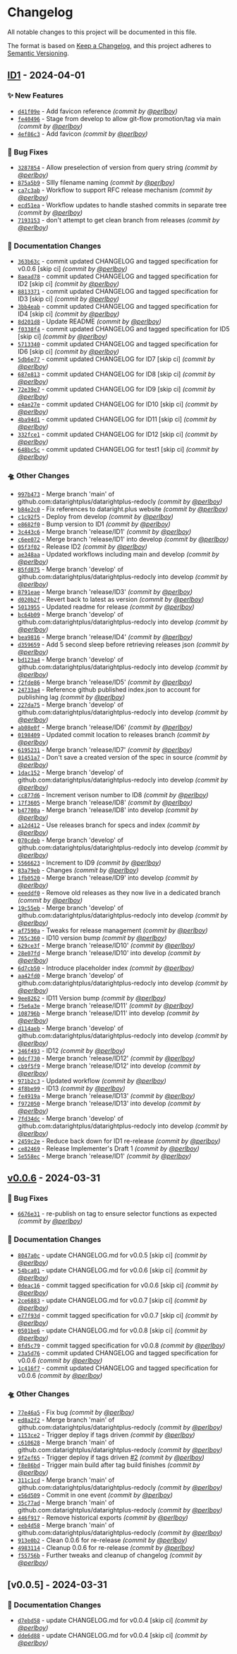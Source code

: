 # Changelog
All notable changes to this project will be documented in this file.

The format is based on [Keep a Changelog](https://keepachangelog.com/en/1.0.0/),
and this project adheres to [Semantic Versioning](https://semver.org/spec/v2.0.0.html).

## [ID1] - 2024-04-01
### :sparkles: New Features
- [`d41f09e`](https://github.com/datarightplus/datarightplus-redocly/commit/d41f09ea0835e474b926c9a743ed2e37d8be1d83) - Add favicon reference *(commit by [@perlboy](https://github.com/perlboy))*
- [`fe40496`](https://github.com/datarightplus/datarightplus-redocly/commit/fe40496b978e2d318f22966c082361eebb24b545) - Stage from develop to allow git-flow promotion/tag via main *(commit by [@perlboy](https://github.com/perlboy))*
- [`4ef86c3`](https://github.com/datarightplus/datarightplus-redocly/commit/4ef86c3205c6b5dcca80f90c81d5d46c512fa454) - Add favicon *(commit by [@perlboy](https://github.com/perlboy))*

### :bug: Bug Fixes
- [`3287854`](https://github.com/datarightplus/datarightplus-redocly/commit/3287854d0b144d4907d1d6192dc78ce30155c7cb) - Allow preselection of version from query string *(commit by [@perlboy](https://github.com/perlboy))*
- [`875a5b9`](https://github.com/datarightplus/datarightplus-redocly/commit/875a5b90319f9d46705ddde0f168058b864de4f7) - SIlly filename naming *(commit by [@perlboy](https://github.com/perlboy))*
- [`ca7c3ab`](https://github.com/datarightplus/datarightplus-redocly/commit/ca7c3abe0cb54b65d4066a822f6aca9d100452d3) - Workflow to support RFC release mechanism *(commit by [@perlboy](https://github.com/perlboy))*
- [`ecd51ea`](https://github.com/datarightplus/datarightplus-redocly/commit/ecd51ea3819e8f0ef8ec63576fad61b840b116c4) - Workflow updates to handle stashed commits in separate tree *(commit by [@perlboy](https://github.com/perlboy))*
- [`7193153`](https://github.com/datarightplus/datarightplus-redocly/commit/71931532ce25d21bc2b62d72f940b13d5f63ce34) - don't attempt to get clean branch from releases *(commit by [@perlboy](https://github.com/perlboy))*

### :memo: Documentation Changes
- [`363b63c`](https://github.com/datarightplus/datarightplus-redocly/commit/363b63ca5644bfd09f4a6a2c7ee6381742137fa3) - commit updated CHANGELOG and tagged specification for v0.0.6 [skip ci] *(commit by [@perlboy](https://github.com/perlboy))*
- [`8aead78`](https://github.com/datarightplus/datarightplus-redocly/commit/8aead78db8332a71246743479c7b20e3625a1840) - commit updated CHANGELOG and tagged specification for ID2 [skip ci] *(commit by [@perlboy](https://github.com/perlboy))*
- [`8813371`](https://github.com/datarightplus/datarightplus-redocly/commit/8813371e9b45e3dd6d2b333785d7d65638bdb97b) - commit updated CHANGELOG and tagged specification for ID3 [skip ci] *(commit by [@perlboy](https://github.com/perlboy))*
- [`3bb4eab`](https://github.com/datarightplus/datarightplus-redocly/commit/3bb4eab750cdc5f1aca1057496b542cafe4f4441) - commit updated CHANGELOG and tagged specification for ID4 [skip ci] *(commit by [@perlboy](https://github.com/perlboy))*
- [`8d201d8`](https://github.com/datarightplus/datarightplus-redocly/commit/8d201d82820ff7b42f7ad705093ae416be1df080) - Update README *(commit by [@perlboy](https://github.com/perlboy))*
- [`f0338f4`](https://github.com/datarightplus/datarightplus-redocly/commit/f0338f4406e71c8027627eea2fed30dda4ae1ac0) - commit updated CHANGELOG and tagged specification for ID5 [skip ci] *(commit by [@perlboy](https://github.com/perlboy))*
- [`5713340`](https://github.com/datarightplus/datarightplus-redocly/commit/5713340c3ff9623b73af454c477fcd43c68a3bc0) - commit updated CHANGELOG and tagged specification for ID6 [skip ci] *(commit by [@perlboy](https://github.com/perlboy))*
- [`5db6e77`](https://github.com/datarightplus/datarightplus-redocly/commit/5db6e775c84ec1227be99ac5d93e454586ec4ee1) - commit updated CHANGELOG for ID7 [skip ci] *(commit by [@perlboy](https://github.com/perlboy))*
- [`687e813`](https://github.com/datarightplus/datarightplus-redocly/commit/687e8139c0cb80afff666eadcbcbee0f49a9f32b) - commit updated CHANGELOG for ID8 [skip ci] *(commit by [@perlboy](https://github.com/perlboy))*
- [`72e39e7`](https://github.com/datarightplus/datarightplus-redocly/commit/72e39e7ef77b44060df59ad5356e20830f5d6e0d) - commit updated CHANGELOG for ID9 [skip ci] *(commit by [@perlboy](https://github.com/perlboy))*
- [`e4ae27e`](https://github.com/datarightplus/datarightplus-redocly/commit/e4ae27e446ae1e5bb579f0d750c6c059b8454a73) - commit updated CHANGELOG for ID10 [skip ci] *(commit by [@perlboy](https://github.com/perlboy))*
- [`4ba94d1`](https://github.com/datarightplus/datarightplus-redocly/commit/4ba94d1a5f03888b44427462064b4126a86aa429) - commit updated CHANGELOG for ID11 [skip ci] *(commit by [@perlboy](https://github.com/perlboy))*
- [`332fce1`](https://github.com/datarightplus/datarightplus-redocly/commit/332fce122dbbe37740536abd9f0281aba7913289) - commit updated CHANGELOG for ID12 [skip ci] *(commit by [@perlboy](https://github.com/perlboy))*
- [`648bc5c`](https://github.com/datarightplus/datarightplus-redocly/commit/648bc5c3b54aacc7091c3c92581d241cbac3c530) - commit updated CHANGELOG for test1 [skip ci] *(commit by [@perlboy](https://github.com/perlboy))*

### :flying_saucer: Other Changes
- [`997b473`](https://github.com/datarightplus/datarightplus-redocly/commit/997b473854dc71c57964d7b9b00f9600c07ad2dd) - Merge branch 'main' of github.com:datarightplus/datarightplus-redocly *(commit by [@perlboy](https://github.com/perlboy))*
- [`b84e2c0`](https://github.com/datarightplus/datarightplus-redocly/commit/b84e2c012a22e395c132144edc607aaef3451f6d) - Fix references to dataright.plus website *(commit by [@perlboy](https://github.com/perlboy))*
- [`c1c92f5`](https://github.com/datarightplus/datarightplus-redocly/commit/c1c92f57c71e5fe692e390fa540deba3350023a6) - Deploy from develop *(commit by [@perlboy](https://github.com/perlboy))*
- [`e8682f0`](https://github.com/datarightplus/datarightplus-redocly/commit/e8682f041a55f2bda6303bd7e7f03c66b8d8bb8d) - Bump version to ID1 *(commit by [@perlboy](https://github.com/perlboy))*
- [`3c443c6`](https://github.com/datarightplus/datarightplus-redocly/commit/3c443c6d221965a86a9ed0dc2985b26d9349de06) - Merge branch 'release/ID1' *(commit by [@perlboy](https://github.com/perlboy))*
- [`c6ee072`](https://github.com/datarightplus/datarightplus-redocly/commit/c6ee072bf640446606bc65d81f2371938da20dad) - Merge branch 'release/ID1' into develop *(commit by [@perlboy](https://github.com/perlboy))*
- [`05f3f02`](https://github.com/datarightplus/datarightplus-redocly/commit/05f3f02482ba053782f4e19bf4a40dd3a25fd464) - Release ID2 *(commit by [@perlboy](https://github.com/perlboy))*
- [`ae348aa`](https://github.com/datarightplus/datarightplus-redocly/commit/ae348aa4590c39496c85a78cb2a487e6d3bfda33) - Updated workflows including main and develop *(commit by [@perlboy](https://github.com/perlboy))*
- [`85fd875`](https://github.com/datarightplus/datarightplus-redocly/commit/85fd87529bef99036ca8c6ea32da8552512d4bd2) - Merge branch 'develop' of github.com:datarightplus/datarightplus-redocly into develop *(commit by [@perlboy](https://github.com/perlboy))*
- [`8791eae`](https://github.com/datarightplus/datarightplus-redocly/commit/8791eae3e3e2387d8263057cca649f4fb5b43468) - Merge branch 'release/ID3' *(commit by [@perlboy](https://github.com/perlboy))*
- [`d020b2f`](https://github.com/datarightplus/datarightplus-redocly/commit/d020b2f971373de68bbee74fb71c71cfd5837894) - Revert back to latest as version *(commit by [@perlboy](https://github.com/perlboy))*
- [`5013955`](https://github.com/datarightplus/datarightplus-redocly/commit/5013955345df0d78105674d99a62c82e6ec5d5a2) - Updated readme for release *(commit by [@perlboy](https://github.com/perlboy))*
- [`bc64b09`](https://github.com/datarightplus/datarightplus-redocly/commit/bc64b09a179a684f07075b9683561925dde154ea) - Merge branch 'develop' of github.com:datarightplus/datarightplus-redocly into develop *(commit by [@perlboy](https://github.com/perlboy))*
- [`bea9816`](https://github.com/datarightplus/datarightplus-redocly/commit/bea981640664b760c4f9b79851a8524c62b2e03c) - Merge branch 'release/ID4' *(commit by [@perlboy](https://github.com/perlboy))*
- [`d359659`](https://github.com/datarightplus/datarightplus-redocly/commit/d359659e1ebbd9250d9836c8bee9b072b86be11e) - Add 5 second sleep before retrieving releases json *(commit by [@perlboy](https://github.com/perlboy))*
- [`bd123a4`](https://github.com/datarightplus/datarightplus-redocly/commit/bd123a40b0ec1a7b7c7d1e682d56f422437e9ac4) - Merge branch 'develop' of github.com:datarightplus/datarightplus-redocly into develop *(commit by [@perlboy](https://github.com/perlboy))*
- [`f2fde86`](https://github.com/datarightplus/datarightplus-redocly/commit/f2fde86e164cddbcb7814c965fcb8b1b6ee64f2a) - Merge branch 'release/ID5' *(commit by [@perlboy](https://github.com/perlboy))*
- [`24733a4`](https://github.com/datarightplus/datarightplus-redocly/commit/24733a40f21c47885b2b388e2e5115a8471cd943) - Reference github published index.json to account for publishing lag *(commit by [@perlboy](https://github.com/perlboy))*
- [`227da75`](https://github.com/datarightplus/datarightplus-redocly/commit/227da756d7bbded4f68b4e722e199481e18b92ab) - Merge branch 'develop' of github.com:datarightplus/datarightplus-redocly into develop *(commit by [@perlboy](https://github.com/perlboy))*
- [`ab08e0f`](https://github.com/datarightplus/datarightplus-redocly/commit/ab08e0f70bc5a632c31c8655220ecaf796f9b505) - Merge branch 'release/ID6' *(commit by [@perlboy](https://github.com/perlboy))*
- [`0198409`](https://github.com/datarightplus/datarightplus-redocly/commit/0198409dc7c7c0f9c94f3dce7fd2f7db6e5761ff) - Updated commit location to releases branch *(commit by [@perlboy](https://github.com/perlboy))*
- [`6195231`](https://github.com/datarightplus/datarightplus-redocly/commit/61952315892a9a24d67bf678d9a7e20d9cd7972c) - Merge branch 'release/ID7' *(commit by [@perlboy](https://github.com/perlboy))*
- [`01451a7`](https://github.com/datarightplus/datarightplus-redocly/commit/01451a7ec3d60daf81819254296f4b3e8c5eecb5) - Don't save a created version of the spec in source *(commit by [@perlboy](https://github.com/perlboy))*
- [`1dac152`](https://github.com/datarightplus/datarightplus-redocly/commit/1dac152c8bbda2748a2639a74400b7f099add710) - Merge branch 'develop' of github.com:datarightplus/datarightplus-redocly into develop *(commit by [@perlboy](https://github.com/perlboy))*
- [`cc877d6`](https://github.com/datarightplus/datarightplus-redocly/commit/cc877d6693d434c93aff13615a96e42b677f8bbe) - Increment verison number to ID8 *(commit by [@perlboy](https://github.com/perlboy))*
- [`17f3605`](https://github.com/datarightplus/datarightplus-redocly/commit/17f3605cd316c81eb6a7b606b5251202a3b6a2ee) - Merge branch 'release/ID8' *(commit by [@perlboy](https://github.com/perlboy))*
- [`b47700a`](https://github.com/datarightplus/datarightplus-redocly/commit/b47700ad149fc369921dfd3191e1e981938aa9ad) - Merge branch 'release/ID8' into develop *(commit by [@perlboy](https://github.com/perlboy))*
- [`a12d412`](https://github.com/datarightplus/datarightplus-redocly/commit/a12d412d34d70f34c12ea378cc61e5287851791a) - Use releases branch for specs and index *(commit by [@perlboy](https://github.com/perlboy))*
- [`070cdeb`](https://github.com/datarightplus/datarightplus-redocly/commit/070cdebe95f62df0e24349867de8eca9876060a4) - Merge branch 'develop' of github.com:datarightplus/datarightplus-redocly into develop *(commit by [@perlboy](https://github.com/perlboy))*
- [`5566623`](https://github.com/datarightplus/datarightplus-redocly/commit/5566623dcd0c3bf745b82ba4b8e3ef185b746abd) - Increment to ID9 *(commit by [@perlboy](https://github.com/perlboy))*
- [`83a79eb`](https://github.com/datarightplus/datarightplus-redocly/commit/83a79eb3c0b13ae4a9a14aede22cb3e816e4bdb5) - Changes *(commit by [@perlboy](https://github.com/perlboy))*
- [`1fb0520`](https://github.com/datarightplus/datarightplus-redocly/commit/1fb0520e9b2fec37ecf437522872c80227613427) - Merge branch 'release/ID9' into develop *(commit by [@perlboy](https://github.com/perlboy))*
- [`eeeddf0`](https://github.com/datarightplus/datarightplus-redocly/commit/eeeddf0dde1ed5546a085fb9acefdcd389ea49e3) - Remove old releases as they now live in a dedicated branch *(commit by [@perlboy](https://github.com/perlboy))*
- [`19c55eb`](https://github.com/datarightplus/datarightplus-redocly/commit/19c55ebde47cb53f7b707cc5ddd01bfa6757ca62) - Merge branch 'develop' of github.com:datarightplus/datarightplus-redocly into develop *(commit by [@perlboy](https://github.com/perlboy))*
- [`af7590a`](https://github.com/datarightplus/datarightplus-redocly/commit/af7590a9066df76d752065da9e149d6fd5081ca8) - Tweaks for release management *(commit by [@perlboy](https://github.com/perlboy))*
- [`765c360`](https://github.com/datarightplus/datarightplus-redocly/commit/765c360098db9cd760a8ade8a0342050764b4306) - ID10 version bump *(commit by [@perlboy](https://github.com/perlboy))*
- [`629ce3f`](https://github.com/datarightplus/datarightplus-redocly/commit/629ce3fb971b487dab77f533f7ce9433211f8bda) - Merge branch 'release/ID10' *(commit by [@perlboy](https://github.com/perlboy))*
- [`28e07fd`](https://github.com/datarightplus/datarightplus-redocly/commit/28e07fd249e6ec0150cd2e56c24366a4dea22884) - Merge branch 'release/ID10' into develop *(commit by [@perlboy](https://github.com/perlboy))*
- [`6d7cb50`](https://github.com/datarightplus/datarightplus-redocly/commit/6d7cb50c10ce2152f405c2fd6306005752b0e5e8) - Introduce placeholder index *(commit by [@perlboy](https://github.com/perlboy))*
- [`aa42fd0`](https://github.com/datarightplus/datarightplus-redocly/commit/aa42fd0a1179db3ba36df82e2fa24c97b92c8bb5) - Merge branch 'develop' of github.com:datarightplus/datarightplus-redocly into develop *(commit by [@perlboy](https://github.com/perlboy))*
- [`9ee8262`](https://github.com/datarightplus/datarightplus-redocly/commit/9ee82624ab5a995518b598d0d73c6b8458a3b2d7) - ID11 Version bump *(commit by [@perlboy](https://github.com/perlboy))*
- [`f5e6a3e`](https://github.com/datarightplus/datarightplus-redocly/commit/f5e6a3efef2c3990f32a3cc7482e6f51e0259c22) - Merge branch 'release/ID11' *(commit by [@perlboy](https://github.com/perlboy))*
- [`108796b`](https://github.com/datarightplus/datarightplus-redocly/commit/108796bd26bc6b0e2d50f6b8b5200f0d6cd413dd) - Merge branch 'release/ID11' into develop *(commit by [@perlboy](https://github.com/perlboy))*
- [`d114aeb`](https://github.com/datarightplus/datarightplus-redocly/commit/d114aebae84a37650229c110893c337c84c23321) - Merge branch 'develop' of github.com:datarightplus/datarightplus-redocly into develop *(commit by [@perlboy](https://github.com/perlboy))*
- [`346f493`](https://github.com/datarightplus/datarightplus-redocly/commit/346f49335178cccfbf11d967b81a066bd0cff02b) - ID12 *(commit by [@perlboy](https://github.com/perlboy))*
- [`0dcf730`](https://github.com/datarightplus/datarightplus-redocly/commit/0dcf730c338e26c4e3b125a6eaae2f5bfc886c0b) - Merge branch 'release/ID12' *(commit by [@perlboy](https://github.com/perlboy))*
- [`cb9f5f9`](https://github.com/datarightplus/datarightplus-redocly/commit/cb9f5f96b59c556cf5fe8b36eaf4c80eeaf52603) - Merge branch 'release/ID12' into develop *(commit by [@perlboy](https://github.com/perlboy))*
- [`971b2c3`](https://github.com/datarightplus/datarightplus-redocly/commit/971b2c35c203902dd7e5c34cc45bcb62328e9f7b) - Updated workflow *(commit by [@perlboy](https://github.com/perlboy))*
- [`4f8be99`](https://github.com/datarightplus/datarightplus-redocly/commit/4f8be99f15208a4b1335ae3420e7ef7ef3d9597e) - ID13 *(commit by [@perlboy](https://github.com/perlboy))*
- [`fe4919a`](https://github.com/datarightplus/datarightplus-redocly/commit/fe4919ae6e6e6f57da491c3b2b87a626acdf8d11) - Merge branch 'release/ID13' *(commit by [@perlboy](https://github.com/perlboy))*
- [`f972050`](https://github.com/datarightplus/datarightplus-redocly/commit/f9720502996a34864ba46e0ff59ab065e03f4dba) - Merge branch 'release/ID13' into develop *(commit by [@perlboy](https://github.com/perlboy))*
- [`7fd34dc`](https://github.com/datarightplus/datarightplus-redocly/commit/7fd34dcf0b5f17966e08312e1db919062db70697) - Merge branch 'develop' of github.com:datarightplus/datarightplus-redocly into develop *(commit by [@perlboy](https://github.com/perlboy))*
- [`2459c2e`](https://github.com/datarightplus/datarightplus-redocly/commit/2459c2e9979dccdefccea7732ed8c4fb99aa1528) - Reduce back down for ID1 re-release *(commit by [@perlboy](https://github.com/perlboy))*
- [`ce82469`](https://github.com/datarightplus/datarightplus-redocly/commit/ce82469c3525f3d240ad28c9d321413e783de1bd) - Release Implementer's Draft 1 *(commit by [@perlboy](https://github.com/perlboy))*
- [`5e558ec`](https://github.com/datarightplus/datarightplus-redocly/commit/5e558ecad8817b1470f094cac15fa8a2c443b6db) - Merge branch 'release/ID1' *(commit by [@perlboy](https://github.com/perlboy))*


## [v0.0.6] - 2024-03-31
### :bug: Bug Fixes
- [`6676e31`](https://github.com/datarightplus/datarightplus-redocly/commit/6676e319cd6d4cc6344711775bd4ad494da03332) - re-publish on tag to ensure selector functions as expected *(commit by [@perlboy](https://github.com/perlboy))*

### :memo: Documentation Changes
- [`8047a0c`](https://github.com/datarightplus/datarightplus-redocly/commit/8047a0c02080078a0af0ce1624ebffd79be45501) - update CHANGELOG.md for v0.0.5 [skip ci] *(commit by [@perlboy](https://github.com/perlboy))*
- [`54bca01`](https://github.com/datarightplus/datarightplus-redocly/commit/54bca0113bbbb1ab7372ee9c3d1b1c99ece2d793) - update CHANGELOG.md for v0.0.6 [skip ci] *(commit by [@perlboy](https://github.com/perlboy))*
- [`0deac16`](https://github.com/datarightplus/datarightplus-redocly/commit/0deac16b9044bb4629f23a3d8dc3af656b47224e) - commit tagged specification for v0.0.6 [skip ci] *(commit by [@perlboy](https://github.com/perlboy))*
- [`2ce6883`](https://github.com/datarightplus/datarightplus-redocly/commit/2ce6883f7677b393c82ed5456503bf8b6b87dc5b) - update CHANGELOG.md for v0.0.7 [skip ci] *(commit by [@perlboy](https://github.com/perlboy))*
- [`e77f93d`](https://github.com/datarightplus/datarightplus-redocly/commit/e77f93dcfcc2d98b968d0ead2e2ea858a5ebdf2e) - commit tagged specification for v0.0.7 [skip ci] *(commit by [@perlboy](https://github.com/perlboy))*
- [`0501be6`](https://github.com/datarightplus/datarightplus-redocly/commit/0501be67e4d84c7a1cf35673303e1c334cc0a9f4) - update CHANGELOG.md for v0.0.8 [skip ci] *(commit by [@perlboy](https://github.com/perlboy))*
- [`8fd5c79`](https://github.com/datarightplus/datarightplus-redocly/commit/8fd5c792608c0a62918993887a5eda05edf8a676) - commit tagged specification for v0.0.8 *(commit by [@perlboy](https://github.com/perlboy))*
- [`23a5d76`](https://github.com/datarightplus/datarightplus-redocly/commit/23a5d7663b226f606724c32364c9dd96618f38f8) - commit updated CHANGELOG and tagged specification for v0.0.6 *(commit by [@perlboy](https://github.com/perlboy))*
- [`1c416f7`](https://github.com/datarightplus/datarightplus-redocly/commit/1c416f7650f6d88e03bf2faa1eb587bd49bf76e7) - commit updated CHANGELOG and tagged specification for v0.0.6 *(commit by [@perlboy](https://github.com/perlboy))*

### :flying_saucer: Other Changes
- [`77e46a5`](https://github.com/datarightplus/datarightplus-redocly/commit/77e46a5d5517e606a5d3791b17eefc30ac399f04) - Fix bug *(commit by [@perlboy](https://github.com/perlboy))*
- [`ed8a2f2`](https://github.com/datarightplus/datarightplus-redocly/commit/ed8a2f27f0bfdeea528a38a45adefb4401350df6) - Merge branch 'main' of github.com:datarightplus/datarightplus-redocly *(commit by [@perlboy](https://github.com/perlboy))*
- [`1153ce2`](https://github.com/datarightplus/datarightplus-redocly/commit/1153ce2dee47d5babbd9e99ccb4c6bafef2f5f33) - Trigger deploy if tags driven *(commit by [@perlboy](https://github.com/perlboy))*
- [`c610628`](https://github.com/datarightplus/datarightplus-redocly/commit/c610628ba74ad974732534a7986d8f7180b3166c) - Merge branch 'main' of github.com:datarightplus/datarightplus-redocly *(commit by [@perlboy](https://github.com/perlboy))*
- [`9f2ef65`](https://github.com/datarightplus/datarightplus-redocly/commit/9f2ef656cf96ccae01cd8ca75dc785b53e543a60) - Trigger deploy if tags driven [#2](https://github.com/datarightplus/datarightplus-redocly/pull/2) *(commit by [@perlboy](https://github.com/perlboy))*
- [`f8e86bd`](https://github.com/datarightplus/datarightplus-redocly/commit/f8e86bdb4d518f6a7d361ef8eeba7a1e1c738d24) - Trigger main build after tag build finishes *(commit by [@perlboy](https://github.com/perlboy))*
- [`311c1cd`](https://github.com/datarightplus/datarightplus-redocly/commit/311c1cd1ce25d863f2bbdfbf78e87ac18d7abe5f) - Merge branch 'main' of github.com:datarightplus/datarightplus-redocly *(commit by [@perlboy](https://github.com/perlboy))*
- [`e56d509`](https://github.com/datarightplus/datarightplus-redocly/commit/e56d50962fb277345a95fa57939e2263d9eae4a8) - Commit in one event *(commit by [@perlboy](https://github.com/perlboy))*
- [`35c77ad`](https://github.com/datarightplus/datarightplus-redocly/commit/35c77adefdae91ca0566a3253f969305ef63ffd6) - Merge branch 'main' of github.com:datarightplus/datarightplus-redocly *(commit by [@perlboy](https://github.com/perlboy))*
- [`446f917`](https://github.com/datarightplus/datarightplus-redocly/commit/446f9171593a4221f33132d507edf7f9bf1a35b4) - Remove historical exports *(commit by [@perlboy](https://github.com/perlboy))*
- [`eeb4d58`](https://github.com/datarightplus/datarightplus-redocly/commit/eeb4d58dc8378767727d26382254cff77071700d) - Merge branch 'main' of github.com:datarightplus/datarightplus-redocly *(commit by [@perlboy](https://github.com/perlboy))*
- [`913e0b2`](https://github.com/datarightplus/datarightplus-redocly/commit/913e0b2ecc5dd7c747ea5c23f6d2ea304aef84e3) - Clean 0.0.6 for re-release *(commit by [@perlboy](https://github.com/perlboy))*
- [`4983114`](https://github.com/datarightplus/datarightplus-redocly/commit/4983114432eb37938818e9640168ac1da64b4344) - Cleanup 0.0.6 for re-release *(commit by [@perlboy](https://github.com/perlboy))*
- [`f55756b`](https://github.com/datarightplus/datarightplus-redocly/commit/f55756b15458959d20babf2706a5fb8c76c01f58) - Further tweaks and cleanup of changelog *(commit by [@perlboy](https://github.com/perlboy))*


## [v0.0.5] - 2024-03-31
### :memo: Documentation Changes
- [`d7ebd58`](https://github.com/datarightplus/datarightplus-redocly/commit/d7ebd58119d4d4894c547385c49ef980c967d7ed) - update CHANGELOG.md for v0.0.4 [skip ci] *(commit by [@perlboy](https://github.com/perlboy))*
- [`dde6d88`](https://github.com/datarightplus/datarightplus-redocly/commit/dde6d8843a9b2c56fff32247da0e1b9b3c2ce7f5) - update CHANGELOG.md for v0.0.4 [skip ci] *(commit by [@perlboy](https://github.com/perlboy))*


[v0.0.6]: https://github.com/datarightplus/datarightplus-redocly/compare/v0.0.5...v0.0.6
[v0.0.6]: https://github.com/datarightplus/datarightplus-redocly/compare/v0.0.5...v0.0.6
[ID2]: https://github.com/datarightplus/datarightplus-redocly/compare/ID1...ID2
[ID3]: https://github.com/datarightplus/datarightplus-redocly/compare/ID2...ID3
[ID4]: https://github.com/datarightplus/datarightplus-redocly/compare/ID3...ID4
[ID5]: https://github.com/datarightplus/datarightplus-redocly/compare/ID4...ID5
[ID6]: https://github.com/datarightplus/datarightplus-redocly/compare/ID5...ID6
[ID7]: https://github.com/datarightplus/datarightplus-redocly/compare/ID6...ID7
[ID8]: https://github.com/datarightplus/datarightplus-redocly/compare/ID7...ID8
[ID9]: https://github.com/datarightplus/datarightplus-redocly/compare/ID8...ID9
[ID10]: https://github.com/datarightplus/datarightplus-redocly/compare/ID9...ID10
[ID11]: https://github.com/datarightplus/datarightplus-redocly/compare/ID10...ID11
[ID12]: https://github.com/datarightplus/datarightplus-redocly/compare/ID11...ID12
[test1]: https://github.com/datarightplus/datarightplus-redocly/compare/ID12...test1
[ID1]: https://github.com/datarightplus/datarightplus-redocly/compare/v0.0.6...ID1